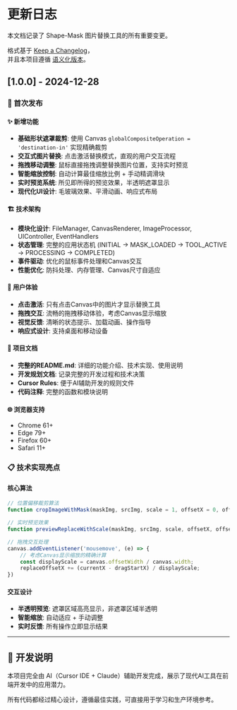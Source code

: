 # 更新日志

本文档记录了 Shape-Mask 图片替换工具的所有重要变更。

格式基于 [Keep a Changelog](https://keepachangelog.com/zh-CN/1.0.0/)，  
并且本项目遵循 [语义化版本](https://semver.org/lang/zh-CN/)。

## [1.0.0] - 2024-12-28

### 🎉 首次发布

#### ✨ 新增功能
- **基础形状遮罩裁剪**: 使用 Canvas `globalCompositeOperation = 'destination-in'` 实现精确裁剪
- **交互式图片替换**: 点击激活替换模式，直观的用户交互流程
- **拖拽移动调整**: 鼠标直接拖拽调整替换图片位置，支持实时预览
- **智能缩放控制**: 自动计算最佳缩放比例 + 手动精调滑块
- **实时预览系统**: 所见即所得的预览效果，半透明遮罩显示
- **现代化UI设计**: 毛玻璃效果、平滑动画、响应式布局

#### 🏗️ 技术架构
- **模块化设计**: FileManager, CanvasRenderer, ImageProcessor, UIController, EventHandlers
- **状态管理**: 完整的应用状态机 (INITIAL → MASK_LOADED → TOOL_ACTIVE → PROCESSING → COMPLETED)
- **事件驱动**: 优化的鼠标事件处理和Canvas交互
- **性能优化**: 防抖处理、内存管理、Canvas尺寸自适应

#### 🎨 用户体验
- **点击激活**: 只有点击Canvas中的图片才显示替换工具
- **拖拽交互**: 流畅的拖拽移动体验，考虑Canvas显示缩放
- **视觉反馈**: 清晰的状态提示、加载动画、操作指导
- **响应式设计**: 支持桌面和移动设备

#### 📁 项目文档
- **完整的README.md**: 详细的功能介绍、技术实现、使用说明
- **开发规划文档**: 记录完整的开发过程和技术决策
- **Cursor Rules**: 便于AI辅助开发的规则文件
- **代码注释**: 完整的函数和模块说明

#### 🌐 浏览器支持
- Chrome 61+
- Edge 79+
- Firefox 60+
- Safari 11+

### 📋 技术实现亮点

#### 核心算法
```javascript
// 位置偏移裁剪算法
function cropImageWithMask(maskImg, srcImg, scale = 1, offsetX = 0, offsetY = 0)

// 实时预览效果
function previewReplaceWithScale(maskImg, srcImg, scale, offsetX, offsetY)

// 拖拽交互处理
canvas.addEventListener('mousemove', (e) => {
    // 考虑Canvas显示缩放的精确计算
    const displayScale = canvas.offsetWidth / canvas.width;
    replaceOffsetX += (currentX - dragStartX) / displayScale;
})
```

#### 交互设计
- **半透明预览**: 遮罩区域高亮显示，非遮罩区域半透明
- **智能缩放**: 自动适应 + 手动调整
- **实时反馈**: 所有操作立即显示结果

---

## 📝 开发说明

本项目完全由 AI（Cursor IDE + Claude）辅助开发完成，展示了现代AI工具在前端开发中的应用潜力。

所有代码都经过精心设计，遵循最佳实践，可直接用于学习和生产环境参考。 